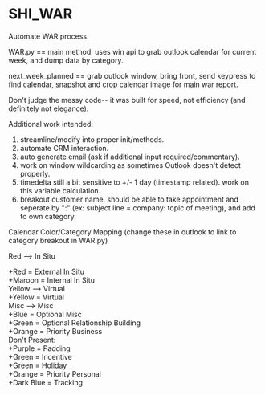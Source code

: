 # SHI_WAR
Automate WAR process.

WAR.py == main method. uses win api to grab outlook calendar for current week, and dump data by category.

next_week_planned == grab outlook window, bring front, send keypress to find calendar, snapshot and crop calendar image for main war report.

Don't judge the messy code-- it was built for speed, not efficiency (and definitely not elegance).

Additional work intended:
1. streamline/modify into proper init/methods.
2. automate CRM interaction.
3. auto generate email (ask if additional input required/commentary).
4. work on window wildcarding as sometimes Outlook doesn't detect properly.
5. timedelta still a bit sensitive to +/- 1 day (timestamp related). work on this variable calculation.
6. breakout customer name. should be able to take appointment and seperate by ":" (ex: subject line = company: topic of meeting), and add to own category.

Calendar Color/Category Mapping (change these in outlook to link to category breakout in WAR.py)

Red --> In Situ  
    
   +Red = External In Situ  
   +Maroon = Internal In Situ  
Yellow --> Virtual  
    +Yellow = Virtual  
Misc --> Misc  
    +Blue = Optional Misc  
    +Green = Optional Relationship Building  
    +Orange = Priority Business  
Don't Present:  
    +Purple = Padding  
    +Green = Incentive  
    +Green = Holiday  
    +Orange = Priority Personal  
    +Dark Blue = Tracking  
  

